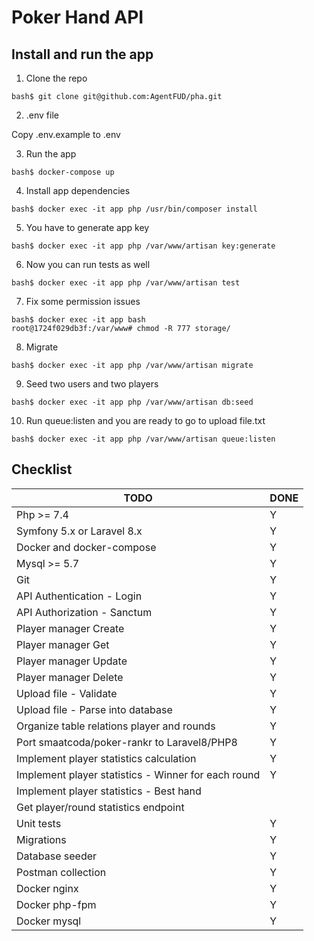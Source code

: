 # Poker Hand API

## Install and run the app

1. Clone the repo
```
bash$ git clone git@github.com:AgentFUD/pha.git
```

2. .env file

Copy .env.example to .env

3. Run the app
```
bash$ docker-compose up
```

4. Install app dependencies
```
bash$ docker exec -it app php /usr/bin/composer install
```

5. You have to generate app key
```
bash$ docker exec -it app php /var/www/artisan key:generate   
```

6. Now you can run tests as well
```
bash$ docker exec -it app php /var/www/artisan test   
```

7. Fix some permission issues
```
bash$ docker exec -it app bash
root@1724f029db3f:/var/www# chmod -R 777 storage/
```

8. Migrate
```
bash$ docker exec -it app php /var/www/artisan migrate
```

9. Seed two users and two players
```
bash$ docker exec -it app php /var/www/artisan db:seed
```

10. Run queue:listen and you are ready to go to upload file.txt
```
bash$ docker exec -it app php /var/www/artisan queue:listen
```

## Checklist
TODO | DONE
--- | ---
Php >= 7.4 | Y
Symfony 5.x or Laravel 8.x | Y
Docker and docker-compose | Y
Mysql >= 5.7 | Y
Git | Y
API Authentication - Login | Y
API Authorization - Sanctum | Y
Player manager Create | Y
Player manager Get | Y
Player manager Update | Y
Player manager Delete | Y
Upload file - Validate | Y
Upload file - Parse into database | Y
Organize table relations player and rounds | Y
Port smaatcoda/poker-rankr to Laravel8/PHP8 | Y
Implement player statistics calculation | Y
Implement player statistics - Winner for each round | Y
Implement player statistics - Best hand |
Get player/round statistics endpoint | 
Unit tests | Y
Migrations | Y
Database seeder | Y
Postman collection | Y
Docker nginx | Y
Docker php-fpm | Y
Docker mysql | Y
